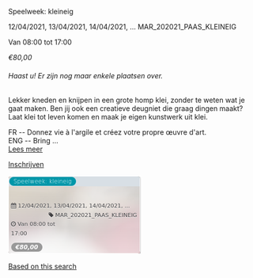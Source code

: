 Speelweek: kleineig

  
12/04/2021, 13/04/2021, 14/04/2021, ... MAR\_202021\_PAAS\_KLEINEIG  

Van 08:00 tot 17:00

*€80,00*

  

###### *Haast u! Er zijn nog maar enkele plaatsen over.*

  

Lekker kneden en knijpen in een grote homp klei, zonder te weten wat je gaat maken. Ben jij ook een creatieve deugniet die graag dingen maakt? Laat klei tot leven komen en maak je eigen kunstwerk uit klei.  
  
FR -- Donnez vie à l'argile et créez votre propre œuvre d'art.  
ENG -- Bring  ...  
[Lees meer](https://tickets.vgc.be/activity/subscribe/MAR_202021_PAAS_KLEINEIG)

[Inschrijven](https://tickets.vgc.be/activity/subscribe/MAR_202021_PAAS_KLEINEIG)

![](57781.png)

[Based on this search](https://tickets.vgc.be/activity/index?&vrijeplaatsen=1&Age%5B%5D=3%2C4&entity=244)